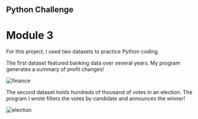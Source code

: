 ## Python Challenge
# Module 3
For this project, I used two datasets to practice Python coding.

The first dataset featured banking data over several years. My program generates a summary of profit changes!

![finance](https://github.com/hdkronke/python-challenge/assets/117773492/71184661-ede5-466d-b3c6-f9d20d8e01b9)

The second dataset holds hundreds of thousand of votes in an election. The program I wrote filters the votes by candidate and announces the winner!

![election](https://github.com/hdkronke/python-challenge/assets/117773492/f7397ec2-af02-4a18-bc41-c2b570f10245)
